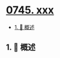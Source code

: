 # [0745. xxx](https://github.com/Tdahuyou/TNotes.leetcode/tree/main/notes/0745.%20xxx)

<!-- region:toc -->

- [1. 📝 概述](#1--概述)

<!-- endregion:toc -->

## 1. 📝 概述
